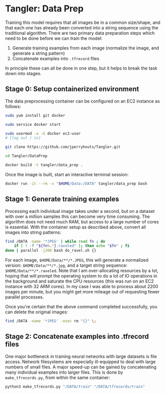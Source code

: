 # Tangler: Data Prep

Training this model requires that all images be in a common size/shape, and that each one has already been converted into a string sequence using the traditional algorithm. There are two primary data preparation steps which need to be done before we can train the model:

1. Generate training examples from each image (normalize the image, and generate a string pattern)
2. Concatenate examples into `.tfrecord` files

In principle these can all be done in one step, but it helps to break the task down into stages.

## Stage 0: Setup containerized environment

The data preprocessing container can be configured on an EC2 instance as follows:

```bash
sudo yum install git docker

sudo service docker start

sudo usermod -a -G docker ec2-user
# [log out / in]

git clone https://github.com/jperryhouts/Tangler.git

cd Tangler/DataPrep

docker build -t tangler/data_prep .
```

Once the image is built, start an interactive terminal session:

```bash
docker run -it --rm -v "$HOME/Data:/DATA" tangler/data_prep bash
```

## Stage 1: Generate training examples

Processing each individual image takes under a second, but on a dataset with over a million samples this can become very time consuming. The algorithm does not need much RAM, but access to a large number of cores is essential. With the container setup as described above, convert all images into string patterns:


```bash
find /DATA -name '*JPEG' | while read fn ; do
    if [ ! -f "${fn%.*}.raveled" ]; then echo "$fn" ; fi
done | parallel -j200 bash do_ravel.sh {}
```

For each image, `$HOME/Data/**/*.JPEG`, this will generate a normalized version: `$HOME/Data/**/*.jpg`, and a target string sequence: `$HOME/Data/**/*.raveled`. Note that I am over-allocating resources by a lot, hoping that will prompt the operating system to do a lot of IO operations in the background and saturate the CPU resources (this was run on an EC2 instance with 32 ARM cores). In my case I was able to process about 2200 images per minute, but you might get more mileage out of requesting fewer parallel processes.

Once you're certain that the above command completed successfully, you can delete the original images:

```bash
find /DATA -name '*JPEG' -exec rm "{}" \;
```

## Stage 2: Concatenate examples into .tfrecord files

One major bottleneck in training neural networks with large datasets is file access. Network filesystems are especially ill-equipped to deal with large numbers of small files. A major speed-up can be gained by concatenating many individual examples into larger files. This is done by `make_tfrecords.py`, from within the same container:

```bash
python3 make_tfrecords.py "/DATA/train" "/DATA/tfrecords/train"
```
